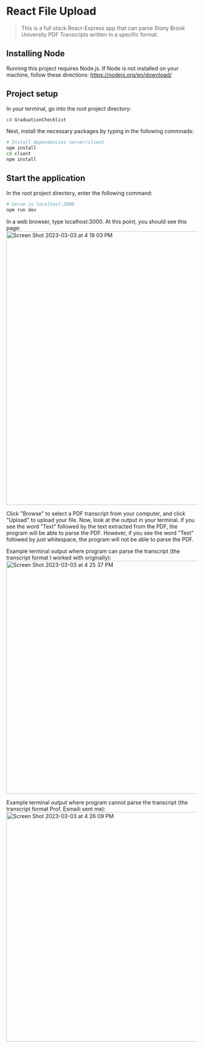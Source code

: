 # React File Upload

> This is a full stack React-Express app that can parse Stony Brook University PDF Transcripts written in a specific format.

## Installing Node
Running this project requires Node.js. If Node is not installed on your machine, follow these directions: https://nodejs.org/en/download/

## Project setup
In your terminal, go into the root project directory:
```bash
cd GraduationChecklist
```
Next, install the necessary packages by typing in the following commnads:
```bash
# Install dependencies server/client
npm install
cd client
npm install
```
## Start the application
In the root project directory, enter the following command:
```bash
# Serve in localhost:3000
npm run dev
```
In a web browser, type localhost:3000. At this point, you should see this page:
<img width="720" alt="Screen Shot 2023-03-03 at 4 19 03 PM" src="https://user-images.githubusercontent.com/78182536/222831372-05f46688-88ab-4a09-941b-07accff79681.png">

Click "Browse" to select a PDF transcript from your computer, and click "Upload" to upload your file. Now, look at the output in your terminal. If you see the word "Text" followed by the text extracted from the PDF, the program will be able to parse the PDF. However, if you see the word "Text" followed by just whitespace, the program will not be able to parse the PDF. 

Example terminal output where program can parse the transcript (the transcript format I worked with originally): 
<img width="613" alt="Screen Shot 2023-03-03 at 4 25 37 PM" src="https://user-images.githubusercontent.com/78182536/222833276-5ecab669-b4a0-48de-9cff-d6912fdca4ea.png">

Example terminal output where program cannot parse the transcript (the transcript format Prof. Esmaili sent me): 
<img width="604" alt="Screen Shot 2023-03-03 at 4 26 09 PM" src="https://user-images.githubusercontent.com/78182536/222833316-a0b11393-604e-40c0-8369-c0602ee30561.png">

